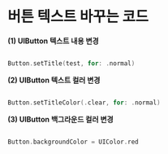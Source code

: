 버튼 텍스트 바꾸는 코드
======

**(1) UIButton 텍스트 내용 변경**

```swift

Button.setTitle(test, for: .normal)

```

**(2) UIButton 텍스트 컬러 변경**

```swift 

Button.setTitleColor(.clear, for: .normal)

```

**(3) UIButton 백그라운드 컬러 변경**

```swift

Button.backgroundColor = UIColor.red

```
